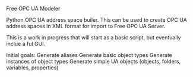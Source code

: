 Free OPC UA Modeler


Python OPC UA address space builer. This can be used to create OPC UA address spaces in XML format for import to Free OPC UA Server.


This is a work in progress that will start as a basic script, but eventually inclue a ful GUI.

Initial goals:
	Generate aliases
	Generate basic object types
	Generate instances of object types
	Generate simple UA objects (objects, folders, variables, properties)
